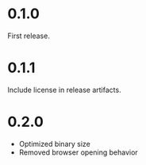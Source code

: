 # 0.1.0

First release.

# 0.1.1

Include license in release artifacts.

# 0.2.0

- Optimized binary size
- Removed browser opening behavior
